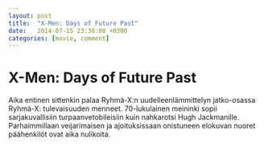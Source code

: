 ```yaml
---
layout: post
title:  "X-Men: Days of Future Past"
date:   2014-07-15 23:30:00 +0300
categories: [movie, comment]
---
```


# X-Men: Days of Future Past

Aika entinen sittenkin palaa Ryhmä-X:n uudelleenlämmittelyn jatko-osassa Ryhmä-X: tulevaisuuden menneet. 70-lukulainen meininki sopii sarjakuvallisiin turpaanvetobileisiin kuin nahkarotsi Hugh Jackmanille. Parhaimmillaan veijarimaisen ja ajoituksissaan onistuneen elokuvan nuoret päähenkilöt ovat aika nulikoita.

[//]: # "http://www.imdb.com/title/tt1877832/"